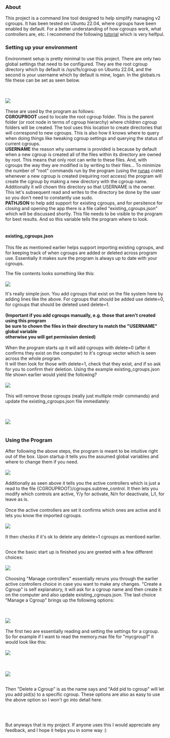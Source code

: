 <h3>About</h3>

This project is a command line tool designed to help simplify managing v2 cgroups.
It has been tested on Ubuntu 22.04, where cgroups have been enabled by default.
For a better understanding of how cgroups work, what controllers are, etc.
I recommend the following <a href="https://docs.kernel.org/admin-guide/cgroup-v2.html">tutorial</a>
which is very helfpul.



<h3>Setting up your environment</h3>

Environment setup is pretty minimal to use this project. There are only two global settings
that need to be configured. They are the root cgroup directory which by default is
/sys/fs/cgroup on Ubuntu 22.04, and the second is your username which by default is mine,
logan. In the globals.rs file these can be set as seen below.

<br>
<br>
<img src="https://drive.google.com/uc?export=view&id=1ThWIUlgFHa4_f5aF3o0cOSaa84dVaHPV">
<br>
<br>
These are used by the program as follows:
<br>
<strong>CGROUPROOT</strong> used to locate the root cgroup folder. This is the parent folder
(or root node in terms of cgroup hierarchy) where children cgroup folders will be created. The
tool uses this location to create directories that will correspond to new cgroups. This is also
how it knows where to query when doing things like tweaking cgroup settings and querying the
status of current cgroups.
<br>
<strong>USERNAME</strong> the reason why username is provided is because by default when a
new cgroup is created all of the files within its directory are owned by root. This means
that only root can write to these files. And, with cgroups the way they are modified is by
writing to their files... To minimize the number of "root" commands run by the program (using
the <a href="https://crates.io/crates/runas">runas</a> crate) whenever a new cgroup is created (requiring root access)
the program will create the cgroup by making a new directory with the cgroup name. Additionally
it will chown this directory so that USERNAME is the owner. This let's subsequent read and writes
to the directory be done by the user so you don't need to constantly use sudo.
<br>
<strong>PATHJSON</strong> to help add support for existing cgroups, and for persitence for closing and opening
the app there is a file called "existing_cgroups.json" which will be discussed shortly. This file needs to be
visible to the program for best results. And so this variable tells the program where to look.
<br>

<br>


<h4>existing_cgroups.json</h4>

This file as mentioned earlier helps support importing existing cgroups, and for keeping
track of when cgroups are added or deleted across program use. Essentially it makes sure the
program is always up to date with your cgroups.

The file contents looks something like this:
<br>
<br>
<img src="https://drive.google.com/uc?export=view&id=1j3VPoOOuVPqQzJ9-hKDmRNz8usif54ga">
<br>

It's really simple json. You add cgroups that exist on the file system here by adding lines like the
above. For cgroups that should be added use delete=0, for cgroups that should be deleted used delete=1.
<br>
<br>
<strong>(Important if you add cgroups manually, e.g. those that aren't created using this program <br>
be sure to chown the files in their directory to match the "USERNAME" global variable <br> otherwise you will
get permission denied)</strong>
<br>
<br>
When the program starts up it will add cgroups with delete=0 (after it confirms they exist on the computer) to it's cgroup vector which is seen across the whole program.
<br>
It will then look for those with delete=1, check that they exist, and if so ask for you to confirm their deletion. Using the example existing_cgroups.json file
shown earlier would yield the following?
<br>
<br>
<img src="https://drive.google.com/uc?export=view&id=1tvFF9s_M1xRZrR-svrRnm09k0UBjEb4x">
<br>
<br>
This will remove those cgroups (really just multiple rmdir commands) and update the existing_cgroups.json file immediately:

<br>
<br>
<img src="https://drive.google.com/uc?export=view&id=1yErCz4D4yuMmOQ9kOTZZe-ml5CyqFcRZ">
<br>
<br>

<h3>Using the Program</h3>

After following the above steps, the program is meant to be intuitive right out of the box. Upon startup it tells you the assumed
global variables and where to change them if you need.
<br>
<br>
<img src="https://drive.google.com/uc?export=view&id=1VxIVDT1dlNzs77l_Sp7qXqArts8Z5-IT">
<br>
<br>
Additionally as seen above it tells you the active controllers which is just a read to the file {CGROUPROOT}/cgroups.subtree_control. It then
lets you modify which controls are active, Y/y for activate, N/n for deactivate, L/l, for leave as is.
<br><br>
Once the active controllers are set it confirms which ones are active and it lets you know the imported cgroups.
<br>
<br>
<img src="https://drive.google.com/uc?export=view&id=1Zm98agMRaCtStgIk0uKsb6QIidI8d-Dg">
<br>
<br>
It then checks if it's ok to delete any delete=1 cgroups as mentioed earlier.
<br><br>

Once the basic start up is finished you are greeted with a few different choices:
<br>
<br>
<img src="https://drive.google.com/uc?export=view&id=1SrSaYMU46VezOVH5oFLvo7RKJL5qi3xc">
<br>
<br>
Choosing "Manage controllers" essentially reruns you through the earlier active controllers choice in case you
want to make any changes. "Create a Cgroup" is self explanatory, it will ask for a cgroup name and then create
it on the computer and also update existing_cgroups.json. The last choice "Manage a Cgroup" brings up the following
options:

<br>
<br>
<img src="https://drive.google.com/uc?export=view&id=125Zd98VT2umHM_TE2IhJM-VGPwTyroqx">
<br>
<br>
The first two are essentially reading and setting the settings for a cgroup. So for example if I want to read the
memory.max file for "mycgroup1" it would look like this:

<br>
<br>
<img src="https://drive.google.com/uc?export=view&id=1WmeIMXaw_7tGJ0peL7ZpF-0_tQAlxYCa">
<br>
<br>

<br>
<br>
<img src="https://drive.google.com/uc?export=view&id=1kY9SZkrYsbFSNvSlYAvsZK9m8IzfPGpw">
<br>
<br>


Then "Delete a Cgroup" is as the name says and "Add pid to cgroup" will let you add pid(s) to a specific cgroup.
These options are also as easy to use the above option so I won't go into detail here.

<br>
<br>

But anyways that is my project. If anyone uses this I would appreciate any feedback, and I hope it helps you in some way :)
